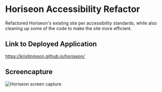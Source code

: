 # Horiseon Accessibility Refactor

Refactored Horiseon's existing site per accessibility standards, while also cleaning up some of the code to make the site more efficient.

## Link to Deployed Application

https://kristinmoon.github.io/horiseon/

## Screencapture

<img src="./assets/images/screencapture-horiseon.png" alt="Horiseon screen capture" />
